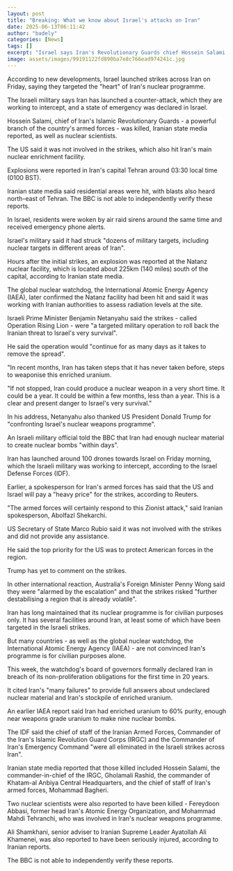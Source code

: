 ```yaml
---
layout: post
title: "Breaking: What we know about Israel's attacks on Iran"
date: 2025-06-13T06:11:42
author: "badely"
categories: [News]
tags: []
excerpt: "Israel says Iran's Revolutionary Guards chief Hossein Salami was among those killed."
image: assets/images/99191122fd890ba7e8c766ead974241c.jpg
---
```


According to new developments, Israel launched strikes across Iran on Friday, saying they targeted the "heart" of Iran's nuclear programme.

The Israeli military says Iran has launched a counter-attack, which they are working to intercept, and a state of emergency was declared in Israel.

Hossein Salami, chief of Iran's Islamic Revolutionary Guards - a powerful branch of the country's armed forces - was killed, Iranian state media reported, as well as nuclear scientists.

The US said it was not involved in the strikes, which also hit Iran's main nuclear enrichment facility.

Explosions were reported in Iran's capital Tehran around 03:30 local time (0100 BST).

Iranian state media said residential areas were hit, with blasts also heard north-east of Tehran. The BBC is not able to independently verify these reports. 

In Israel, residents were woken by air raid sirens around the same time and received emergency phone alerts.

Israel's military said it had struck "dozens of military targets, including nuclear targets in different areas of Iran".

Hours after the initial strikes, an explosion was reported at the Natanz nuclear facility, which is located about 225km (140 miles) south of the capital, according to Iranian state media.

The global nuclear watchdog, the International Atomic Energy Agency (IAEA), later confirmed the Natanz facility had been hit and said it was working with Iranian authorities to assess radiation levels at the site.

Israeli Prime Minister Benjamin Netanyahu said the strikes - called Operation Rising Lion - were "a targeted military operation to roll back the Iranian threat to Israel's very survival".

He said the operation would "continue for as many days as it takes to remove the spread". 

"In recent months, Iran has taken steps that it has never taken before, steps to weaponise this enriched uranium.

"If not stopped, Iran could produce a nuclear weapon in a very short time. It could be a year. It could be within a few months, less than a year. This is a clear and present danger to Israel's very survival."

In his address, Netanyahu also thanked US President Donald Trump for "confronting Israel's nuclear weapons programme".

An Israeli military official told the BBC that Iran had enough nuclear material to create nuclear bombs "within days".

Iran has launched around 100 drones towards Israel on Friday morning, which the Israeli military was working to intercept, according to the Israel Defense Forces (IDF).

Earlier, a spokesperson for Iran's armed forces has said that the US and Israel will pay a "heavy price" for the strikes, according to Reuters. 

"The armed forces will certainly respond to this Zionist attack," said Iranian spokesperson, Abolfazl Shekarchi.

US Secretary of State Marco Rubio said it was not involved with the strikes and did not provide any assistance. 

He said the top priority for the US was to protect American forces in the region.

Trump has yet to comment on the strikes.

In other international reaction, Australia's Foreign Minister Penny Wong said they were "alarmed by the escalation" and that the strikes risked "further destabilising a region that is already volatile". 

Iran has long maintained that its nuclear programme is for civilian purposes only. It has several facilities around Iran, at least some of which have been targeted in the Israeli strikes.

But many countries - as well as the global nuclear watchdog, the International Atomic Energy Agency (IAEA) - are not convinced Iran's programme is for civilian purposes alone.

This week, the watchdog's board of governors formally declared Iran in breach of its non-proliferation obligations for the first time in 20 years.

It cited Iran's "many failures" to provide full answers about undeclared nuclear material and Iran's stockpile of enriched uranium.

An earlier IAEA report said Iran had enriched uranium to 60% purity, enough near weapons grade uranium to make nine nuclear bombs.

The IDF said the chief of staff of the Iranian Armed Forces, Commander of the Iran's Islamic Revolution Guard Corps (IRGC) and the Commander of Iran's Emergency Command "were all eliminated in the Israeli strikes across Iran".

Iranian state media reported that those killed included Hossein Salami, the commander-in-chief of the IRGC, Gholamali Rashid, the commander of Khatam-al Anbiya Central Headquarters, and the chief of staff of Iran's armed forces, Mohammad Bagheri.

Two nuclear scientists were also reported to have been killed - Fereydoon Abbasi, former head Iran's Atomic Energy Organization, and Mohammad Mahdi Tehranchi, who was involved in Iran's nuclear weapons programme. 

Ali Shamkhani, senior adviser to Iranian Supreme Leader Ayatollah Ali Khamenei, was also reported to have been seriously injured, according to Iranian reports.

The BBC is not able to independently verify these reports.

